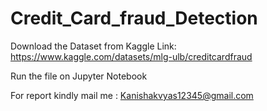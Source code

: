 # Credit_Card_fraud_Detection
Download the Dataset from Kaggle Link: https://www.kaggle.com/datasets/mlg-ulb/creditcardfraud

Run the file on Jupyter Notebook

For report kindly mail me : Kanishakvyas12345@gmail.com
